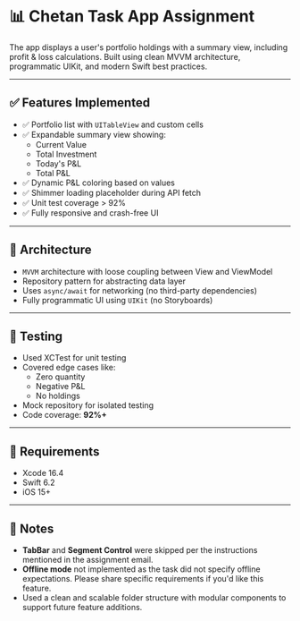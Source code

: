 # 📊 Chetan Task App Assignment

The app displays a user's portfolio holdings with a summary view, including profit & loss calculations. Built using clean MVVM architecture, programmatic UIKit, and modern Swift best practices.

---

## ✅ Features Implemented

- ✅ Portfolio list with `UITableView` and custom cells
- ✅ Expandable summary view showing:
  - Current Value
  - Total Investment
  - Today's P&L
  - Total P&L
- ✅ Dynamic P&L coloring based on values
- ✅ Shimmer loading placeholder during API fetch
- ✅ Unit test coverage > 92%
- ✅ Fully responsive and crash-free UI

---

## 🧠 Architecture

- `MVVM` architecture with loose coupling between View and ViewModel
- Repository pattern for abstracting data layer
- Uses `async/await` for networking (no third-party dependencies)
- Fully programmatic UI using `UIKit` (no Storyboards)

---

## 🧪 Testing

- Used XCTest for unit testing
- Covered edge cases like:
  - Zero quantity
  - Negative P&L
  - No holdings
- Mock repository for isolated testing
- Code coverage: **92%+**  

---

## 📲 Requirements

- Xcode 16.4
- Swift 6.2
- iOS 15+

---

## 📌 Notes

- **TabBar** and **Segment Control** were skipped per the instructions mentioned in the assignment email.
- **Offline mode** not implemented as the task did not specify offline expectations. Please share specific requirements if you'd like this feature.
- Used a clean and scalable folder structure with modular components to support future feature additions.
